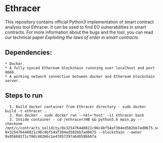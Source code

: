# Ethracer

This repository contains official Python3 implementation of smart contract analysis tool Ethracer. It can be used to find EO vulnerabilities in smart contracts. For more information about the bugs and the tool, you can read our technical paper *Exploiting the laws of order in smart contracts*.


## Dependencies:
	* Docker.
	* A fully synced Ethereum blockchain runnning over localhost and port 8666.
	* A working network connection between docker and Ethereum blockchain server.


## Steps to run
 
      1. Build docker container from Ethracer directory - sudo docker build -t ethracer .
      2. Run docker - sudo docker run --net='host' -it ethracer bash
      3. Inside container - cd /ethracer/HB && python3.6 main.py --checkone /mnt/c/contracts_solidity/0x325476448021c96c4bf54af304ed502bb7ad0675.sol 0x325476448021c96c4bf54af304ed502bb7ad0675 --blockchain --owner 0x056682f1cf0dc48266c1e47057297a64b58bb6fa
      